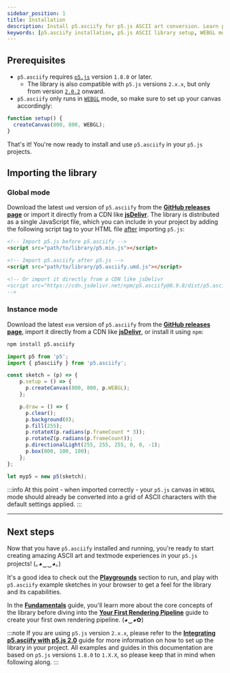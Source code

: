 ```yaml
---
sidebar_position: 1
title: Installation
description: Install p5.asciify for p5.js ASCII art conversion. Learn prerequisites, import methods for global and instance modes, CDN usage, npm installation, and setup requirements for WEBGL mode compatibility.
keywords: [p5.asciify installation, p5.js ASCII library setup, WEBGL mode p5.asciify, npm install p5.asciify, CDN p5.asciify import, p5.js 1.8.0 compatibility, global mode p5.asciify, instance mode p5.asciify, jsDelivr p5.asciify, p5.asciify getting started]
---
```

## Prerequisites

- `p5.asciify` requires [`p5.js`](https://p5js.org/) version `1.8.0` or later.
  - The library is also compatible with `p5.js` versions `2.x.x`, but only from version [`2.0.2`](https://github.com/processing/p5.js/releases/tag/v2.0.2) onward.
- `p5.asciify` only runs in [`WEBGL`](https://p5js.org/reference/#/p5/createCanvas) mode, so make sure to set up your canvas accordingly:
```javascript
function setup() {
  createCanvas(800, 800, WEBGL);
}
```

That's it! You're now ready to install and use `p5.asciify` in your `p5.js` projects.

## Importing the library

### Global mode

Download the latest `umd` version of `p5.asciify` from the [**GitHub releases page**](https://github.com/humanbydefinition/p5.asciify/releases/) or import it directly from a CDN like [**jsDelivr**](https://www.jsdelivr.com/package/npm/p5.asciify). The library is distributed as a single JavaScript file, which you can include in your project by adding the following script tag to your HTML file <u>after</u> importing `p5.js`:

```html
<!-- Import p5.js before p5.asciify -->
<script src="path/to/library/p5.min.js"></script>

<!-- Import p5.asciify after p5.js -->
<script src="path/to/library/p5.asciify.umd.js"></script>

<!-- Or import it directly from a CDN like jsDelivr
<script src="https://cdn.jsdelivr.net/npm/p5.asciify@0.9.8/dist/p5.asciify.umd.min.js"></script> 
-->
```

### Instance mode

Download the latest `esm` version of `p5.asciify` from the [**GitHub releases page**](https://github.com/humanbydefinition/p5.asciify/releases/), import it directly from a CDN like [**jsDelivr**](https://www.jsdelivr.com/package/npm/p5.asciify), or install it using `npm`:

```bash
npm install p5.asciify
```

```javascript
import p5 from 'p5';
import { p5asciify } from 'p5.asciify';

const sketch = (p) => {
    p.setup = () => {
      p.createCanvas(800, 800, p.WEBGL);
    };

    p.draw = () => {
      p.clear();
      p.background(0);
      p.fill(255);
      p.rotateX(p.radians(p.frameCount * 3));
      p.rotateZ(p.radians(p.frameCount));
      p.directionalLight(255, 255, 255, 0, 0, -1);
      p.box(800, 100, 100);
    };
};

let myp5 = new p5(sketch);
```

:::info
At this point - when imported correctly - your `p5.js` canvas in `WEBGL` mode should already be converted into a grid of ASCII characters with the default settings applied.
:::

<hr />

## Next steps

Now that you have `p5.asciify` installed and running, you're ready to start creating amazing ASCII art and textmode experiences in your `p5.js` projects! (｡◕‿‿◕｡)

It's a good idea to check out the [**Playgrounds**](../getting-started/playgrounds) section to run, and play with `p5.asciify` example sketches in your browser to get a feel for the library and its capabilities.

In the [**Fundamentals**](../guides/fundamentals) guide, you'll learn more about the core concepts of the library before diving into the [**Your First Rendering Pipeline**](../guides/first-rendering-pipeline) guide to create your first own rendering pipeline. (◕‿◕✿)

:::note
If you are using `p5.js` version `2.x.x`, please refer to the [**Integrating p5.asciify with p5.js 2.0**](../guides/p5-2.x.x) guide for more information on how to set up the library in your project. All examples and guides in this documentation are based on `p5.js` versions `1.8.0` to `1.X.X`, so please keep that in mind when following along.
:::